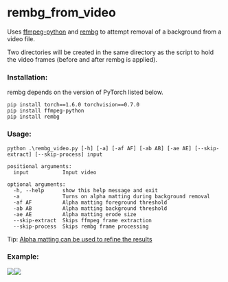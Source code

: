 # rembg_from_video

Uses [ffmpeg-python](https://github.com/kkroening/ffmpeg-python) and [rembg](https://github.com/danielgatis/rembg) to attempt removal of a background from a video file.

Two directories will be created in the same directory as the script to hold the video frames (before and after rembg is applied).

### Installation:
rembg depends on the version of PyTorch listed below.
```
pip install torch==1.6.0 torchvision==0.7.0
pip install ffmpeg-python
pip install rembg
```
### Usage:
```
python .\rembg_video.py [-h] [-a] [-af AF] [-ab AB] [-ae AE] [--skip-extract] [--skip-process] input

positional arguments:
  input           Input video

optional arguments:
  -h, --help      show this help message and exit
  -a              Turns on alpha matting during background removal
  -af AF          Alpha matting foreground threshold
  -ab AB          Alpha matting background threshold
  -ae AE          Alpha matting erode size
  --skip-extract  Skips ffmpeg frame extraction
  --skip-process  Skips rembg frame processing
  ```
  Tip: [Alpha matting can be used to refine the results](https://github.com/danielgatis/rembg#advance-usage)

### Example:
![](/example/input.gif)![](/example/output.gif)

